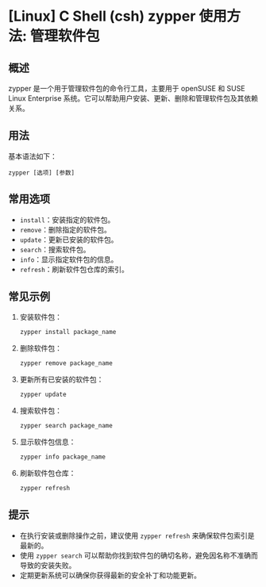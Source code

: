 # [Linux] C Shell (csh) zypper 使用方法: 管理软件包

## 概述
zypper 是一个用于管理软件包的命令行工具，主要用于 openSUSE 和 SUSE Linux Enterprise 系统。它可以帮助用户安装、更新、删除和管理软件包及其依赖关系。

## 用法
基本语法如下：
```
zypper [选项] [参数]
```

## 常用选项
- `install`：安装指定的软件包。
- `remove`：删除指定的软件包。
- `update`：更新已安装的软件包。
- `search`：搜索软件包。
- `info`：显示指定软件包的信息。
- `refresh`：刷新软件包仓库的索引。

## 常见示例
1. 安装软件包：
   ```bash
   zypper install package_name
   ```

2. 删除软件包：
   ```bash
   zypper remove package_name
   ```

3. 更新所有已安装的软件包：
   ```bash
   zypper update
   ```

4. 搜索软件包：
   ```bash
   zypper search package_name
   ```

5. 显示软件包信息：
   ```bash
   zypper info package_name
   ```

6. 刷新软件包仓库：
   ```bash
   zypper refresh
   ```

## 提示
- 在执行安装或删除操作之前，建议使用 `zypper refresh` 来确保软件包索引是最新的。
- 使用 `zypper search` 可以帮助你找到软件包的确切名称，避免因名称不准确而导致的安装失败。
- 定期更新系统可以确保你获得最新的安全补丁和功能更新。